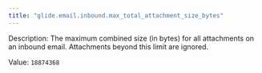 ```yaml
---
title: "glide.email.inbound.max_total_attachment_size_bytes"
---
```


Description: The maximum combined size (in bytes) for all attachments on an inbound email. Attachments beyond this limit are ignored.

Value: `18874368`